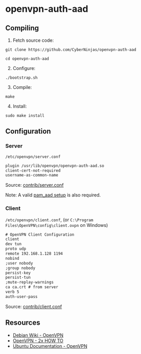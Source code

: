 # openvpn-auth-aad

## Compiling

1) Fetch source code:

```terminal
git clone https://github.com/CyberNinjas/openvpn-auth-aad

cd openvpn-auth-aad
```

2) Configure:

```terminal
./bootstrap.sh
```

3) Compile:

```terminal
make
```

4) Install:

```terminal
sudo make install
```

## Configuration

### Server

`/etc/openvpn/server.conf`

```txt
plugin /usr/lib/openvpn/openvpn-auth-aad.so
client-cert-not-required
username-as-common-name
```

Source: [contrib/server.conf](../contrib/server.conf)

Note: A valid [pam_aad setup][pam_aad-index-config] is also required.

### Client

`/etc/openvpn/client.conf`, (or `C:\Program Files\OpenVPN\config\client.ovpn` on Windows)

```txt
# OpenVPN Client Configuration
client
dev tun
proto udp
remote 192.168.1.128 1194
nobind
;user nobody
;group nobody
persist-key
persist-tun
;mute-replay-warnings
ca ca.crt # from server
verb 5
auth-user-pass
```

Source: [contrib/client.conf](../contrib/client.conf)

## Resources

- [Debian Wiki - OpenVPN](https://wiki.debian.org/OpenVPN)
- [OpenVPN - 2x HOW TO](https://openvpn.net/community-resources/how-to)
- [Ubuntu Documentation - OpenVPN](https://help.ubuntu.com/lts/serverguide/openvpn.html)

[pam_aad-index-config]: https://github.com/CyberNinjas/pam_aad/blob/master/doc/index.md#configuration
